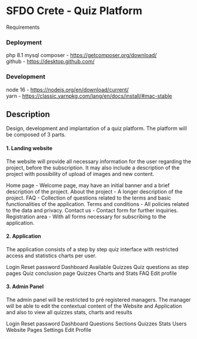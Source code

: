 # SFDO Crete - Quiz Platform

Requirements

### Deployment
php 8.1
mysql
composer - https://getcomposer.org/download/  
github - https://desktop.github.com/

### Development
node 16 - https://nodejs.org/en/download/current/  
yarn - https://classic.yarnpkg.com/lang/en/docs/install/#mac-stable

## Description

Design, development and implantation of a quiz platform.
The platform will be composed of 3 parts.

#### 1. Landing website


The website will provide all necessary information for the user regarding the project, before the subscription. It may also include a description of the project with possibility of upload of images and new content.

Home page - Welcome page, may have an initial banner and a brief description of the project.
About the project - A longer description of the project.
FAQ - Collection of questions related to the terms and basic functionalities of the application.
Terms and conditions - All policies related to the data and privacy.
Contact us - Contact form for further inquiries. 
Registration area - With all forms necessary for subscribing to the application.


#### 2. Application

The application consists of a step by step quiz interface with restricted access and statistics charts per user.

Login
Reset password
Dashboard
Available Quizzes
Quiz questions as step pages
Quiz conclusion page
Quizzes Charts and Stats
FAQ
Edit profile 


#### 3. Admin Panel

The admin panel will be restricted to pré registered managers.
The manager will be able to edit the contextual content of the Website and Application and also to view all quizzes stats, charts and results

Login
Reset password
Dashboard
Questions
Sections
Quizzes
Stats
Users
Website Pages
Settings
Edit Profile
